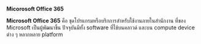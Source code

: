 **Micorosoft Office 365**

**Microsoft Office 365** คือ ชุดโปรแกรมหรือบริกการสำหรับใช้งานภายในสำนักงาน ที่ของ Microsoft เป็นผู้พัฒนาขึ้น ปัจจุบันมีทั้ง software ที่ใช้บนคลาวด์ และบน compute device ต่าง ๆ หลากหลาย platform
